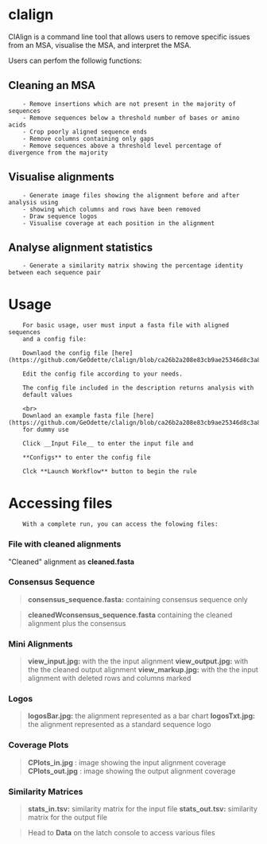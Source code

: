# clalign
CIAlign is a command line tool
    that allows users to remove specific issues from an MSA, visualise the MSA, and interpret the MSA.
    
Users can perfom the followig functions:
## Cleaning an MSA

        - Remove insertions which are not present in the majority of sequences
        - Remove sequences below a threshold number of bases or amino acids
        - Crop poorly aligned sequence ends
        - Remove columns containing only gaps
        - Remove sequences above a threshold level percentage of divergence from the majority
## Visualise alignments

        - Generate image files showing the alignment before and after analysis using 
        - showing which columns and rows have been removed
        - Draw sequence logos
        - Visualise coverage at each position in the alignment
        
## Analyse alignment statistics 

        - Generate a similarity matrix showing the percentage identity between each sequence pair 
        
# Usage 

        For basic usage, user must input a fasta file with aligned sequences
        and a config file: 

        Downlaod the config file [here](https://github.com/GeOdette/clalign/blob/ca26b2a208e83cb9ae25346d8c3a8c46c899ae48/my_configs.ini) 

        Edit the config file according to your needs. 

        The config file included in the description returns analysis with 
        default values

        <br>
        Downlaod an example fasta file [here](https://github.com/GeOdette/clalign/blob/ca26b2a208e83cb9ae25346d8c3a8c46c899ae48/data/example4.fasta) 
        for dummy use

        Click __Input File__ to enter the input file and 

        **Configs** to enter the config file

        Clck **Launch Workflow** button to begin the rule
        
# Accessing files 

        With a complete run, you can access the folowing files:
### File with cleaned alignments

"Cleaned" alignment as **cleaned.fasta** 

### Consensus Sequence
> **consensus_sequence.fasta:**   containing consensus sequence only

> **cleanedWconsensus_sequence.fasta**   containing the cleaned alignment plus the consensus

### Mini Alignments 

> **view_input.jpg:**  with the the input alignment
> **view_output.jpg:** with the  the cleaned output alignment
> **view_markup.jpg:** with the the input alignment with deleted rows and columns marked

### Logos 

> **logosBar.jpg:** the alignment represented as a bar chart
> **logosTxt.jpg:**  the alignment represented as a standard sequence logo 

### Coverage Plots 

> **CPlots_in.jpg** :   image showing the input alignment coverage
> **CPlots_out.jpg** :  image showing the output alignment coverage

### Similarity Matrices 

> **stats_in.tsv:** similarity matrix for the input file
> **stats_out.tsv:**    similarity matrix for the output file

> Head to **Data** on the latch console to access various files
